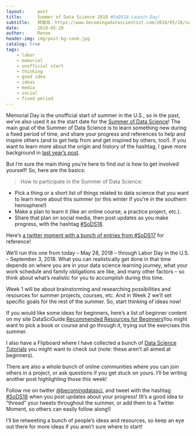 ```yaml
---
layout:     post
title:      Summer of Data Science 2018 #SoDS18 Launch Day!
subtitle:   转载自：https://www.becomingadatascientist.com/2018/05/28/summer-of-data-science-2018-sods18-launch-day/
date:       2018-05-28
author:     Renee
header-img: img/post-bg-cook.jpg
catalog: true
tags:
    - labor
    - memorial
    - unofficial start
    - thinking
    - good idea
    - ideas
    - media
    - social
    - fixed period
---
```


Memorial Day is the unofficial start of summer in the U.S., so in the past, we’ve also used it as the start date for the [Summer of Data Science](https://www.becomingadatascientist.com/category/sods)! The main goal of the Summer of Data Science is to learn something new during a fixed period of time, and share your progress and references to help and inspire others (and to get help from and get inspired by others, too!). If you want to learn more about the origin and history of the hashtag, I gave more background in [last year’s post](https://www.becomingadatascientist.com/2017/05/29/summer-of-data-science-2017).

But I’m sure the main thing you’re here to find out is how to get involved yourself! So, here are the basics:

> How to participate in the Summer of Data Science:

- Pick a thing or a short list of things related to data science that you want to learn more about this summer (or this winter if you’re in the southern hemisphere!)
- Make a plan to learn it (like an online course, a practice project, etc.).
- Share that plan on social media, then post updates as you make progress, with the hashtag [#SoDS18](https://twitter.com/search?q=%23SoDS18).


Here’s [a twitter moment with a bunch of entries from #SoDS17](https://twitter.com/i/moments/878277513130192896) for reference!

We’ll run this one from today – May 28, 2018 – through Labor Day in the U.S. – September 3, 2018. What you can realistically get done in that time depends on where you are in your data science learning journey, what your work schedule and family obligations are like, and many other factors – so think about what’s realistic for you to accomplish during this time.

Week 1 will be about brainstorming and researching possibilities and resources for summer projects, courses, etc. And in Week 2 we’ll set specific goals for the rest of the summer. So, start thinking of ideas now!

If you would like some ideas for beginners, here’s a list of beginner content on my site DataSciGuide:[Recommended Resources for Beginners](http://www.datasciguide.com/recommended-resources-for-beginners)You might want to pick a book or course and go through it, trying out the exercises this summer.

I also have a Flipboard where I have collected a bunch of [Data Science Tutorials](https://flipboard.com/@becomingdatasci/data-science-related-tutorials-1h97ri85y) you might want to check out (note: these aren’t all aimed at beginners).

There are also a whole bunch of online communities where you can join others in a project, or ask questions if you get stuck on yours. I’ll be writing another post highlighting those this week!

Follow me on twitter [@becomingdatasci](https://twitter.com/BecomingDataSci), and tweet with the hashtag [#SoDS18](https://twitter.com/search?q=%23SoDS18) when you post updates about your progress! (It’s a good idea to “thread” your tweets throughout the summer, or add them to a Twitter Moment, so others can easily follow along!)

I’ll be retweeting a bunch of people’s ideas and resources, so keep an eye out there for more ideas if you aren’t sure where to start!
